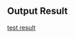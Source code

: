 ## Output Result
[test result](https://drive.google.com/file/d/1-XaK-O-liRMs_2HuvJghfSwld6YiBmoB/view?usp=sharing)
